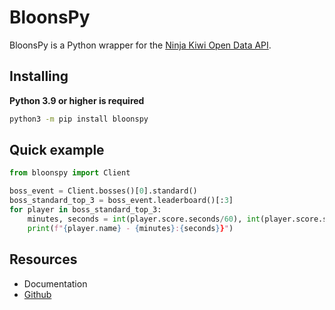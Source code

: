# BloonsPy

BloonsPy is a Python wrapper for the [Ninja Kiwi Open Data API](https://data.ninjakiwi.com/).

## Installing

**Python 3.9 or higher is required**

```bash
python3 -m pip install bloonspy
```

## Quick example

```python
from bloonspy import Client

boss_event = Client.bosses()[0].standard()
boss_standard_top_3 = boss_event.leaderboard()[:3]
for player in boss_standard_top_3:
    minutes, seconds = int(player.score.seconds/60), int(player.score.seconds%60) 
    print(f"{player.name} - {minutes}:{seconds}}")
```

## Resources
+ Documentation
+ [Github](https://github.com/SartoRiccardo/bloonspy)